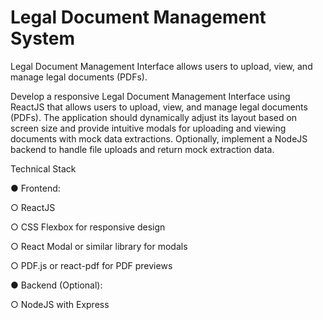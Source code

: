 # Legal Document Management System
Legal Document Management Interface allows users to upload, view, and manage legal documents (PDFs).


Develop a responsive Legal Document Management Interface using ReactJS that allows users to upload, view, and manage legal documents (PDFs). The application should dynamically adjust its layout based on screen size and provide intuitive modals for uploading and viewing 
documents with mock data extractions. Optionally, implement a NodeJS backend to handle file uploads and return mock extraction data.


Technical Stack 


● Frontend:

  ○ ReactJS 
  
  ○ CSS Flexbox for responsive design 
  
  ○ React Modal or similar library for modals 

  ○ PDF.js or react-pdf for PDF previews 

  
● Backend (Optional): 

  ○ NodeJS with Express
